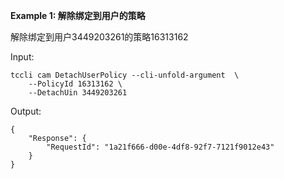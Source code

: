 **Example 1: 解除绑定到用户的策略**

解除绑定到用户3449203261的策略16313162

Input: 

```
tccli cam DetachUserPolicy --cli-unfold-argument  \
    --PolicyId 16313162 \
    --DetachUin 3449203261
```

Output: 
```
{
    "Response": {
        "RequestId": "1a21f666-d00e-4df8-92f7-7121f9012e43"
    }
}
```

